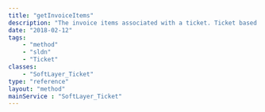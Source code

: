 ```yaml
---
title: "getInvoiceItems"
description: "The invoice items associated with a ticket. Ticket based invoice items only exist when a ticket incurs a fee that has been invoiced."
date: "2018-02-12"
tags:
    - "method"
    - "sldn"
    - "Ticket"
classes:
    - "SoftLayer_Ticket"
type: "reference"
layout: "method"
mainService : "SoftLayer_Ticket"
---
```

